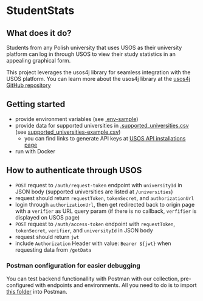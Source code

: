 # StudentStats

## What does it do?

Students from any Polish university that uses USOS as their university platform can log in through USOS to view their study statistics in an appealing graphical form.

This project leverages the usos4j library for seamless integration with the USOS platform. You can learn more about the usos4j library at the [usos4j GitHub repository](https://github.com/WMS-DEV/usos4j)

## Getting started

- provide environment variables (see [.env-sample](/.env-sample))
- provide data for supported universities in [.supported_universities.csv](/service/src/main/resources/data) (see [supported_universities-example.csv](/service/src/main/resources/data/supported_universities-example.csv))
  - you can find links to generate API keys at [USOS API installations page](https://apps.usos.edu.pl/developers/api/definitions/installations/)
- run with Docker

## How to authenticate through USOS

- `POST` request to `/auth/request-token` endpoint with `universityId` in JSON body (supported universities are listed at `/universities`)
- request should return `requestToken`, `tokenSecret`, and  `authorizationUrl`
- login through `authorizationUrl`, then get redirected back to origin page with a `verifier` as URL query param (if there is no callback, `verfifier` is displayed on USOS page)
- `POST` request to `/auth/access-token` endpoint with `requestToken`, `tokenSecret`, `verifier`, and `universityId` in JSON body
- request should return `jwt`
- include `Authorization` Header with value: `Bearer ${jwt}` when requesting data from `/getData`

### Postman configuration for easier debugging

You can test backend functionallity with Postman with our collection, pre-configured with endpoints and environments. All you need to do is to import [this folder](/service/postman) into Postman.
